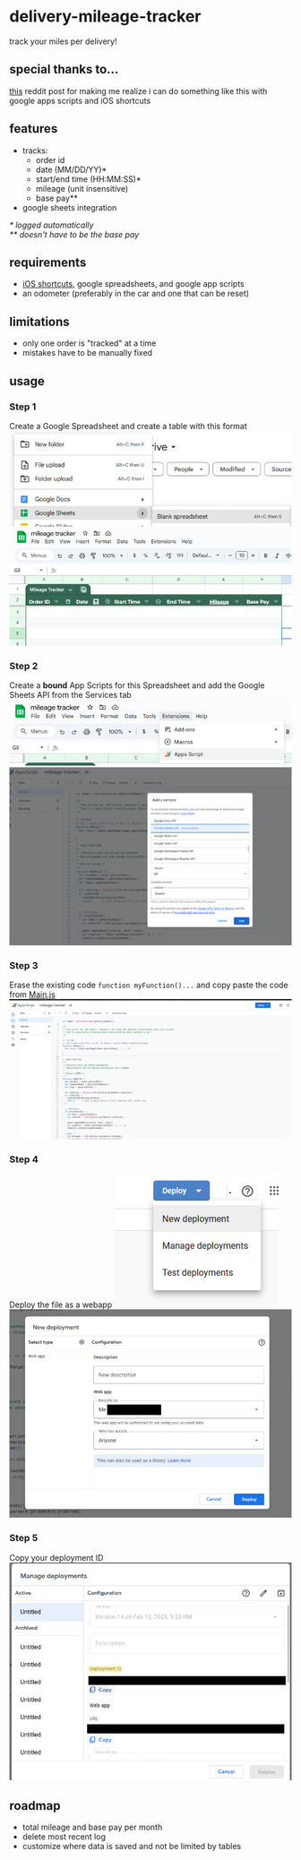 # delivery-mileage-tracker
track your miles per delivery!

## special thanks to...
[this](https://www.reddit.com/r/shortcuts/comments/aafe5e/update_a_google_sheet_with_your_expenses/) reddit post for making me realize i can do something like this with google apps scripts and iOS shortcuts

## features
- tracks:
  - order id
  - date (MM/DD/YY)*
  - start/end time (HH:MM:SS)*
  - mileage (unit insensitive)
  - base pay**
- google sheets integration

_* logged automatically <br />
** doesn't have to be the base pay_

## requirements
- [iOS shortcuts](https://support.apple.com/guide/shortcuts/welcome/ios), google spreadsheets, and google app scripts
- an odometer (preferably in the car and one that can be reset)

## limitations
- only one order is "tracked" at a time
- mistakes have to be manually fixed

## usage
### Step 1
Create a Google Spreadsheet and create a table with this format
![](https://github.com/kc-frost/delivery-mileage-tracker/blob/main/images/1create%20spreedsheet.png)
![](https://github.com/kc-frost/delivery-mileage-tracker/blob/main/images/2set%20sheet%20template.png)

### Step 2
Create a **bound** App Scripts for this Spreadsheet and add the Google Sheets API from the Services tab
![](https://github.com/kc-frost/delivery-mileage-tracker/blob/main/images/3create%20app%20scripts.png)
![](https://github.com/kc-frost/delivery-mileage-tracker/blob/main/images/4add%20gsheets%20api.png)

### Step 3
Erase the existing code <code>function myFunction()...</code> and copy paste the code from [Main.js](https://github.com/kc-frost/delivery-mileage-tracker/blob/main/Main.js)
![](https://github.com/kc-frost/delivery-mileage-tracker/blob/main/images/5copypaste%20code%20from%20Main.js%20into%20here.png)

### Step 4
Deploy the file as a webapp
![](https://github.com/kc-frost/delivery-mileage-tracker/blob/main/images/6deploy%20it.png)
![](https://github.com/kc-frost/delivery-mileage-tracker/blob/main/images/6deploy%20as%20webapp.png)


### Step 5
Copy your deployment ID
![](https://github.com/kc-frost/delivery-mileage-tracker/blob/main/images/7copy%20deployment%20id.png)

## roadmap
- total mileage and base pay per month
- delete most recent log
- customize where data is saved and not be limited by tables